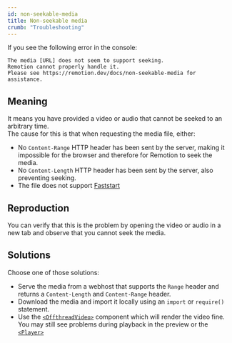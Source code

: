 ```yaml
---
id: non-seekable-media
title: Non-seekable media
crumb: "Troubleshooting"
---
```


If you see the following error in the console:

```
The media [URL] does not seem to support seeking.
Remotion cannot properly handle it.
Please see https://remotion.dev/docs/non-seekable-media for assistance.
```

## Meaning

It means you have provided a video or audio that cannot be seeked to an arbitrary time.  
The cause for this is that when requesting the media file, either:

- No `Content-Range` HTTP header has been sent by the server, making it impossible for the browser and therefore for Remotion to seek the media.
- No `Content-Length` HTTP header has been sent by the server, also preventing seeking.
- The file does not support [Faststart](https://www.videoconverterfactory.com/tips/mp4-fast-start.html)

## Reproduction

You can verify that this is the problem by opening the video or audio in a new tab and observe that you cannot seek the media.

## Solutions

Choose one of those solutions:

- Serve the media from a webhost that supports the `Range` header and returns a `Content-Length` and `Content-Range` header.
- Download the media and import it locally using an `import` or `require()` statement.
- Use the [`<OffthreadVideo>`](/docs/offthreadvideo) component which will render the video fine. You may still see problems during playback in the preview or the [`<Player>`](/docs/player)
